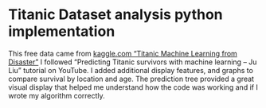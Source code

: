 # Titanic Dataset analysis python implementation
This free data came from [kaggle.com “Titanic Machine Learning from Disaster”](https://www.kaggle.com/c/titanic/data)
I followed “Predicting Titanic survivors with machine learning – Ju Liu”
tutorial on YouTube. I added additional display features, and graphs to compare survival by location and age.
The prediction tree provided a great visual display that helped me understand how the code was working and if I wrote my algorithm correctly.  
